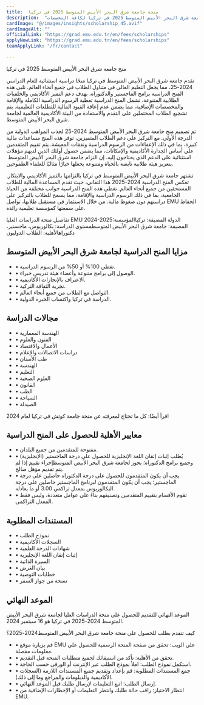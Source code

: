 ```yaml
---
title:  منحة جامعة شرق البحر الأبيض المتوسط ​​2025 في تركيا 
description:  "فرصة ذهبية منحة ممولة بالكامل من جامعة جامعة شرق البحر الأبيض المتوسط ​​2025 في تركيا لكافة التخصصات" 
cardImage: "@/images/insights/scholarship_45.avif" 
cardImageAlt: "" 
officialLink: "https://grad.emu.edu.tr/en/fees/scholarships" 
applyNowLink: "https://grad.emu.edu.tr/en/fees/scholarships" 
teamApplyLink: "/fr/contact"

---
```


منح جامعة شرق البحر الأبيض المتوسط ​​2025 في تركيا

تقدم جامعة شرق البحر الأبيض المتوسط ​​في تركيا منحًا دراسية استثنائية للعام الدراسي 2024-25، مما يجعل التعليم العالي في متناول الطلاب في جميع أنحاء العالم. تلبي هذه المنح الدراسية برامج الماجستير والدكتوراه، بهدف دعم التميز الأكاديمي والخلفيات الطلابية المتنوعة. تشمل المنح الدراسية تغطية الرسوم الدراسية الكاملة والإقامة والمخصصات الإضافية، مما يضمن عدم إعاقة القيود المالية للتطلعات التعليمية. يتم تشجيع الطلاب المحتملين على التقدم والاستفادة من البيئة الأكاديمية العالمية لجامعة شرق البحر الأبيض المتوسط.

تم تصميم منح جامعة شرق البحر الأبيض المتوسط ​​2024-25 لجذب المواهب الدولية من الدرجة الأولى. مع التركيز على دعم الطلاب المتميزين، توفر هذه المنح مساعدات مالية كبيرة، بما في ذلك الإعفاءات من الرسوم الدراسية ونفقات المعيشة. يتم تقييم المتقدمين على أساس الجدارة الأكاديمية والإمكانات، مما يضمن حصول أولئك الذين لديهم مؤهلات استثنائية على الدعم الذي يحتاجون إليه. إن التزام جامعة شرق البحر الأبيض المتوسط ​​بتعزيز هيئة طلابية نابضة بالحياة ومتنوعة يجعلها خيارًا مثاليًا للعلماء الطموحين.

تشتهر جامعة شرق البحر الأبيض المتوسط ​​في تركيا بالتزامها بالتميز الأكاديمي والابتكار. تعكس المنح الدراسية 2024-2025 هذا التفاني، حيث تقدم المساعدة المالية للطلاب المستحقين من جميع أنحاء العالم. تغطي هذه المنح الدراسية جوانب مختلفة من الحياة الجامعية، بما في ذلك الرسوم الدراسية والإقامة، مما يسمح للطلاب بالتركيز على دراستهم دون ضغوط مالية. من خلال الاستثمار في مستقبل طلابها، تواصل EMU الحفاظ على سمعتها كمؤسسة تعليمية رائدة.

تفاصيل منحة الدراسات العليا EMU 2024-2025:الدولة المضيفة: تركياالمؤسسة المضيفة: جامعة شرق البحر الأبيض المتوسطمستوى الدراسة: بكالوريوس، ماجستير، دكتوراهالأهلية: الطلاب الدوليون

## مزايا المنح الدراسية لجامعة شرق البحر الأبيض المتوسط

- • تغطي 100% أو 50% من الرسوم الدراسية.
- • الوصول إلى برامج متنوعة وأعضاء هيئة تدريس خبراء.
- • الاعتراف بالإنجازات الأكاديمية.
- • تجربة الثقافة التركية.
- • التواصل مع الطلاب من جميع أنحاء العالم.
- • الدراسة في تركيا واكتساب الخبرة الدولية.

## مجالات الدراسة

- • الهندسة المعمارية
- • الفنون والعلوم
- • الأعمال والاقتصاد
- • دراسات الاتصالات والإعلام
- • طب الأسنان
- • الهندسة
- • التعليم
- • العلوم الصحية
- • القانون
- • الطب
- • السياحة
- • الصيدلة

اقرأ أيضًا: كل ما تحتاج لمعرفته عن منحة جامعة كوتش في تركيا لعام 2024

## معايير الأهلية للحصول على المنح الدراسية

- • مفتوحة للمتقدمين من جميع البلدان.
- • يُطلب إثبات إتقان اللغة الإنجليزية للحصول على درجة الماجستير (الإنجليزية) وجميع برامج الدكتوراه؛ يجوز لجامعة شرق البحر الأبيض المتوسط ​​إجراء تقييم إذا لم يتم تقديم مؤهل صالح.
- • يجب أن يكون المتقدمون للحصول على درجة الدكتوراه حاصلين على درجة الماجستير؛ يجب أن يكون المتقدمون لبرنامج الماجستير حاصلين على درجة البكالوريوس بمعدل تراكمي 3.00 أو ما يعادله.
- • تقوم الأقسام بتقييم المتقدمين وتصنيفهم بناءً على عوامل متعددة، وليس فقط المعدل التراكمي.

## المستندات المطلوبة

- • نموذج الطلب
- • السجلات الأكاديمية
- • شهادات الدرجة العلمية
- • إثبات إتقان اللغة الإنجليزية
- • السيرة الذاتية
- • بيان الغرض
- • خطابات التوصية
- • نسخة من جواز السفر

## الموعد النهائي

الموعد النهائي للتقديم للحصول على منحة الدراسات العليا لجامعة شرق البحر الأبيض المتوسط ​​2024-2025 في تركيا هو 16 سبتمبر 2024.

كيف تتقدم بطلب للحصول على منحة جامعة شرق البحر الأبيض المتوسط ​​2024-2025؟

- • قم بزيارة موقع EMU على الويب: تحقق من صفحة المنحة الرسمية للحصول على معلومات مفصلة.
- • تحقق من الأهلية: تأكد من استيفائك لجميع متطلبات المنحة قبل التقديم.
- • استكمل نموذج الطلب: املأ نموذج الطلب عبر الإنترنت أو الورقي حسب الحاجة.
- • جمع المستندات المطلوبة: قم بإعداد وتقديم جميع المستندات اللازمة (السجلات الأكاديمية والدبلومات والمراجع وما إلى ذلك).
- • إرسال الطلب: اتبع التعليمات لإرسال طلبك قبل الموعد النهائي.
- • انتظار الاختيار: راقب حالة طلبك وانتظر التعليمات أو الإخطارات الإضافية من EMU.

